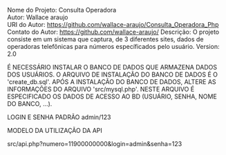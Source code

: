 
Nome do Projeto: Consulta Operadora
<br>
Autor: Wallace araujo<br>
URI do Autor: https://github.com/wallace-araujo/Consulta_Operadora_Php<br>
Contato do Autor:  https://github.com/wallace-araujo/
Descrição: O projeto consiste em um sistema que captura, de 3 diferentes sites, dados de operadoras telefônicas para números específicados pelo usuário.
Version: 2.0




É NECESSÁRIO INSTALAR O BANCO DE DADOS QUE ARMAZENA DADOS DOS USUÁRIOS.
O ARQUIVO DE INSTALAÇÃO DO BANCO DE DADOS É O 'create_db.sql'.
APÓS A INSTALAÇÃO DO BANCO DE DADOS, ALTERE AS INFORMAÇÕES DO ARQUIVO 'src/mysql.php'.
NESTE ARQUIVO É ESPECIFICADO OS DADOS DE ACESSO AO BD (USUÁRIO, SENHA, NOME DO BANCO, ...).




LOGIN E SENHA PADRÃO
admin/123



MODELO DA UTILIZAÇÃO DA API

src/api.php?numero=11900000000&login=admin&senha=123
